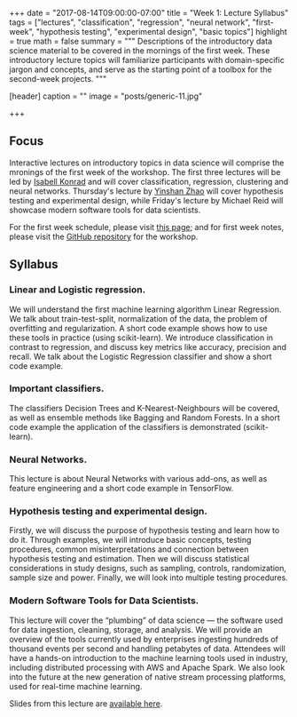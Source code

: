 +++
date = "2017-08-14T09:00:00-07:00"
title = "Week 1: Lecture Syllabus"
tags = ["lectures", "classification", "regression", "neural network", "first-week", "hypothesis testing", "experimental design", "basic topics"]
highlight = true
math = false
summary = """
Descriptions of the introductory data science material to be covered in the mornings of the first week. These introductory lecture topics will familiarize participants with domain-specific jargon and concepts, and serve as the starting point of a toolbox for the second-week projects.
"""

[header]
  caption = ""
  image = "posts/generic-11.jpg"

+++

## Focus

Interactive lectures on introductory topics in data science will comprise the
mronings of the first week of the workshop. The first three lectures will be
led by
[Isabell Konrad](https://www.ischool.berkeley.edu/people/isabell-konrad) and
will cover classification, regression, clustering and neural
networks. Thursday's lecture by [Yinshan Zhao](http://epims.med.ubc.ca/our-team/faculty/yinshan-zhao/) will cover hypothesis testing and experimental
design, while Friday's lecture by Michael Reid will showcase modern software
tools for data scientists.

For the first week schedule, please visit [this page](../../talk/first-week-schedule); and for first week notes, please visit the [GitHub repository](https://github.com/bcdataca/workshop-content/tree/master/1-first-week/notes) for the workshop.

## Syllabus

### Linear and Logistic regression.
We will understand the first machine learning algorithm Linear Regression. We
talk about train-test-split, normalization of the data, the problem of
overfitting and regularization. A short code example shows how to use these
tools in practice (using scikit-learn). We introduce classification in contrast
to regression, and discuss key metrics like accuracy, precision and recall. We
talk about the Logistic Regression classifier and show a short code example.

### Important classifiers.
The classifiers Decision Trees and K-Nearest-Neighbours will be covered, as
well as ensemble methods like Bagging and Random Forests. In a short code
example the application of the classifiers is demonstrated (scikit-learn).

### Neural Networks.
This lecture is about Neural Networks with various add-ons, as well as feature
engineering and a short code example in TensorFlow.

### Hypothesis testing and experimental design.
Firstly, we will discuss the purpose of hypothesis testing and learn how to do it. Through examples, we will introduce basic concepts, testing procedures, common misinterpretations and connection between hypothesis testing and estimation. Then we will discuss statistical considerations in study designs, such as sampling, controls, randomization, sample size and power. Finally, we will look into multiple testing procedures. 

### Modern Software Tools for Data Scientists.
This lecture will cover the “plumbing” of data science — the software used for data ingestion, cleaning, storage, and analysis. We will provide an overview of the tools currently used by enterprises ingesting hundreds of thousand events per second and handling petabytes of data. Attendees will have a hands-on introduction to the machine learning tools used in industry, including distributed processing with AWS and Apache Spark. We also look into the future at the new generation of native stream processing platforms, used for real-time machine learning.

Slides from this lecture are [available here](https://github.com/bcdataca/workshop-content/raw/master/1-first-week/5-software-tools/Software%20Tools%20in%20Data%20Science%20Presentation.pptx).
